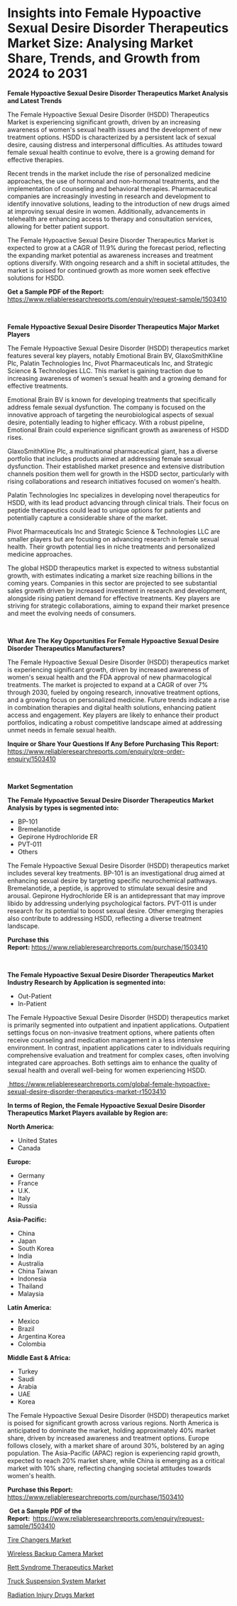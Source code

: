 <p><h1>Insights into Female Hypoactive Sexual Desire Disorder Therapeutics Market Size: Analysing Market Share, Trends, and Growth from 2024 to 2031</h1></p><p><strong>Female Hypoactive Sexual Desire Disorder Therapeutics Market Analysis and Latest Trends</strong></p>
<p><p>The Female Hypoactive Sexual Desire Disorder (HSDD) Therapeutics Market is experiencing significant growth, driven by an increasing awareness of women's sexual health issues and the development of new treatment options. HSDD is characterized by a persistent lack of sexual desire, causing distress and interpersonal difficulties. As attitudes toward female sexual health continue to evolve, there is a growing demand for effective therapies.</p><p>Recent trends in the market include the rise of personalized medicine approaches, the use of hormonal and non-hormonal treatments, and the implementation of counseling and behavioral therapies. Pharmaceutical companies are increasingly investing in research and development to identify innovative solutions, leading to the introduction of new drugs aimed at improving sexual desire in women. Additionally, advancements in telehealth are enhancing access to therapy and consultation services, allowing for better patient support.</p><p>The Female Hypoactive Sexual Desire Disorder Therapeutics Market is expected to grow at a CAGR of 11.9% during the forecast period, reflecting the expanding market potential as awareness increases and treatment options diversify. With ongoing research and a shift in societal attitudes, the market is poised for continued growth as more women seek effective solutions for HSDD.</p></p>
<p><strong>Get a Sample PDF of the Report:&nbsp;</strong> <a href="https://www.reliableresearchreports.com/enquiry/request-sample/1503410?utm_campaign=32&utm_medium=2&utm_source=Github&utm_content=ia&utm_term=08122024&utm_id=female-hypoactive-sexual-desire-disorder-therapeutics">https://www.reliableresearchreports.com/enquiry/request-sample/1503410</a></p>
<p>&nbsp;</p>
<p><strong>Female Hypoactive Sexual Desire Disorder Therapeutics Major Market Players</strong></p>
<p><p>The Female Hypoactive Sexual Desire Disorder (HSDD) therapeutics market features several key players, notably Emotional Brain BV, GlaxoSmithKline Plc, Palatin Technologies Inc, Pivot Pharmaceuticals Inc, and Strategic Science & Technologies LLC. This market is gaining traction due to increasing awareness of women's sexual health and a growing demand for effective treatments.</p><p>Emotional Brain BV is known for developing treatments that specifically address female sexual dysfunction. The company is focused on the innovative approach of targeting the neurobiological aspects of sexual desire, potentially leading to higher efficacy. With a robust pipeline, Emotional Brain could experience significant growth as awareness of HSDD rises.</p><p>GlaxoSmithKline Plc, a multinational pharmaceutical giant, has a diverse portfolio that includes products aimed at addressing female sexual dysfunction. Their established market presence and extensive distribution channels position them well for growth in the HSDD sector, particularly with rising collaborations and research initiatives focused on women's health.</p><p>Palatin Technologies Inc specializes in developing novel therapeutics for HSDD, with its lead product advancing through clinical trials. Their focus on peptide therapeutics could lead to unique options for patients and potentially capture a considerable share of the market.</p><p>Pivot Pharmaceuticals Inc and Strategic Science & Technologies LLC are smaller players but are focusing on advancing research in female sexual health. Their growth potential lies in niche treatments and personalized medicine approaches.</p><p>The global HSDD therapeutics market is expected to witness substantial growth, with estimates indicating a market size reaching billions in the coming years. Companies in this sector are projected to see substantial sales growth driven by increased investment in research and development, alongside rising patient demand for effective treatments. Key players are striving for strategic collaborations, aiming to expand their market presence and meet the evolving needs of consumers.</p></p>
<p>&nbsp;</p>
<p><strong>What Are The Key Opportunities For Female Hypoactive Sexual Desire Disorder Therapeutics Manufacturers?</strong></p>
<p><p>The Female Hypoactive Sexual Desire Disorder (HSDD) therapeutics market is experiencing significant growth, driven by increased awareness of women's sexual health and the FDA approval of new pharmacological treatments. The market is projected to expand at a CAGR of over 7% through 2030, fueled by ongoing research, innovative treatment options, and a growing focus on personalized medicine. Future trends indicate a rise in combination therapies and digital health solutions, enhancing patient access and engagement. Key players are likely to enhance their product portfolios, indicating a robust competitive landscape aimed at addressing unmet needs in female sexual health.</p></p>
<p><strong>Inquire or Share Your Questions If Any Before Purchasing This Report:</strong> <a href="https://www.reliableresearchreports.com/enquiry/pre-order-enquiry/1503410?utm_campaign=32&utm_medium=2&utm_source=Github&utm_content=ia&utm_term=08122024&utm_id=female-hypoactive-sexual-desire-disorder-therapeutics">https://www.reliableresearchreports.com/enquiry/pre-order-enquiry/1503410</a></p>
<p>&nbsp;</p>
<p><strong>Market Segmentation</strong></p>
<p><strong>The Female Hypoactive Sexual Desire Disorder Therapeutics Market Analysis by types is segmented into:</strong></p>
<p><ul><li>BP-101</li><li>Bremelanotide</li><li>Gepirone Hydrochloride ER</li><li>PVT-011</li><li>Others</li></ul></p>
<p><p>The Female Hypoactive Sexual Desire Disorder (HSDD) therapeutics market includes several key treatments. BP-101 is an investigational drug aimed at enhancing sexual desire by targeting specific neurochemical pathways. Bremelanotide, a peptide, is approved to stimulate sexual desire and arousal. Gepirone Hydrochloride ER is an antidepressant that may improve libido by addressing underlying psychological factors. PVT-011 is under research for its potential to boost sexual desire. Other emerging therapies also contribute to addressing HSDD, reflecting a diverse treatment landscape.</p></p>
<p><strong>Purchase this Report:&nbsp;</strong><a href="https://www.reliableresearchreports.com/purchase/1503410?utm_campaign=32&utm_medium=2&utm_source=Github&utm_content=ia&utm_term=08122024&utm_id=female-hypoactive-sexual-desire-disorder-therapeutics">https://www.reliableresearchreports.com/purchase/1503410</a></p>
<p>&nbsp;</p>
<p><strong>The Female Hypoactive Sexual Desire Disorder Therapeutics Market Industry Research by Application is segmented into:</strong></p>
<p><ul><li>Out-Patient</li><li>In-Patient</li></ul></p>
<p><p>The Female Hypoactive Sexual Desire Disorder (HSDD) therapeutics market is primarily segmented into outpatient and inpatient applications. Outpatient settings focus on non-invasive treatment options, where patients often receive counseling and medication management in a less intensive environment. In contrast, inpatient applications cater to individuals requiring comprehensive evaluation and treatment for complex cases, often involving integrated care approaches. Both settings aim to enhance the quality of sexual health and overall well-being for women experiencing HSDD.</p></p>
<p><a href="https://www.reliableresearchreports.com/global-female-hypoactive-sexual-desire-disorder-therapeutics-market-r1503410?utm_campaign=32&utm_medium=2&utm_source=Github&utm_content=ia&utm_term=08122024&utm_id=female-hypoactive-sexual-desire-disorder-therapeutics">&nbsp;https://www.reliableresearchreports.com/global-female-hypoactive-sexual-desire-disorder-therapeutics-market-r1503410</a></p>
<p><strong>In terms of Region, the Female Hypoactive Sexual Desire Disorder Therapeutics Market Players available by Region are:</strong></p>
<p>
    <p> <strong> North America: </strong>
        <ul>
            <li>United States</li>
            <li>Canada</li>
        </ul>
        </p> 
    <p> <strong> Europe: </strong>
        <ul>
            <li>Germany</li>
            <li>France</li>
            <li>U.K.</li>
            <li>Italy</li>
            <li>Russia</li>
        </ul>
        </p> 
    <p> <strong> Asia-Pacific: </strong>
        <ul>
            <li>China</li>
            <li>Japan</li>
            <li>South Korea</li>
            <li>India</li>
            <li>Australia</li>
            <li>China Taiwan</li>
            <li>Indonesia</li>
            <li>Thailand</li>
            <li>Malaysia</li>
        </ul>
        </p> 
    <p> <strong> Latin America: </strong>
        <ul>
            <li>Mexico</li>
            <li>Brazil</li>
            <li>Argentina Korea</li>
            <li>Colombia</li>
        </ul>
        </p> 
    <p> <strong> Middle East & Africa: </strong>
        <ul>
            <li>Turkey</li>
            <li>Saudi</li>
            <li>Arabia</li>
            <li>UAE</li>
            <li>Korea</li>
        </ul>
    </p>
    </p>
<p><p>The Female Hypoactive Sexual Desire Disorder (HSDD) therapeutics market is poised for significant growth across various regions. North America is anticipated to dominate the market, holding approximately 40% market share, driven by increased awareness and treatment options. Europe follows closely, with a market share of around 30%, bolstered by an aging population. The Asia-Pacific (APAC) region is experiencing rapid growth, expected to reach 20% market share, while China is emerging as a critical market with 10% share, reflecting changing societal attitudes towards women's health.</p></p>
<p><strong>Purchase this Report: </strong><a href="https://www.reliableresearchreports.com/purchase/1503410?utm_campaign=32&utm_medium=2&utm_source=Github&utm_content=ia&utm_term=08122024&utm_id=female-hypoactive-sexual-desire-disorder-therapeutics">https://www.reliableresearchreports.com/purchase/1503410</a></p>
<p>&nbsp;<strong>Get a Sample PDF of the Report:&nbsp;&nbsp;</strong><a href="https://www.reliableresearchreports.com/enquiry/request-sample/1503410?utm_campaign=32&utm_medium=2&utm_source=Github&utm_content=ia&utm_term=08122024&utm_id=female-hypoactive-sexual-desire-disorder-therapeutics">https://www.reliableresearchreports.com/enquiry/request-sample/1503410</a></p>
<p><strong></strong></p>
<p><p><a href="https://www.linkedin.com/pulse/t-insight-dial-ziosf?utm_campaign=32&utm_medium=2&utm_source=Github&utm_content=ia&utm_term=08122024&utm_id=female-hypoactive-sexual-desire-disorder-therapeutics">Tire Changers Market</a></p><p><a href="https://www.linkedin.com/pulse/t-insight-dial-ziosf?utm_campaign=32&utm_medium=2&utm_source=Github&utm_content=ia&utm_term=08122024&utm_id=female-hypoactive-sexual-desire-disorder-therapeutics">Wireless Backup Camera Market</a></p><p><a href="https://github.com/soltihoney74575/Market-Research-Report-List-1/blob/main/rett-syndrome-therapeutics-market.md?utm_campaign=32&utm_medium=2&utm_source=Github&utm_content=ia&utm_term=08122024&utm_id=female-hypoactive-sexual-desire-disorder-therapeutics">Rett Syndrome Therapeutics Market</a></p><p><a href="https://www.linkedin.com/pulse/t-insight-dial-ziosf?utm_campaign=32&utm_medium=2&utm_source=Github&utm_content=ia&utm_term=08122024&utm_id=female-hypoactive-sexual-desire-disorder-therapeutics">Truck Suspension System Market</a></p><p><a href="https://github.com/irfadac/Market-Research-Report-List-5/blob/main/radiation-injury-drugs-market.md?utm_campaign=32&utm_medium=2&utm_source=Github&utm_content=ia&utm_term=08122024&utm_id=female-hypoactive-sexual-desire-disorder-therapeutics">Radiation Injury Drugs Market</a></p></p>